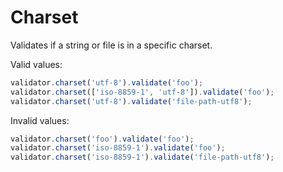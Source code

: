 # Charset

Validates if a string or file is in a specific charset.

Valid values:

```js
validator.charset('utf-8').validate('foo');
validator.charset(['iso-8859-1', 'utf-8']).validate('foo');
validator.charset('utf-8').validate('file-path-utf8');
```

Invalid values:

```js
validator.charset('foo').validate('foo');
validator.charset('iso-8859-1').validate('foo');
validator.charset('iso-8859-1').validate('file-path-utf8');
```
